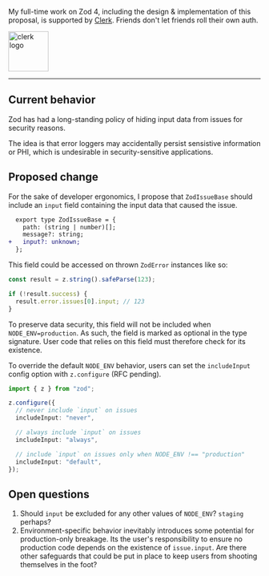 My full-time work on Zod 4, including the design & implementation of this proposal, is supported by [Clerk](https://go.clerk.com/DHliRIG). Friends don't let friends roll their own auth.

<a href="https://go.clerk.com/DHliRIG">
  <img src="https://github.com/colinhacks/zod/assets/3084745/22a4a523-5845-4ac7-b5be-02fbf436409f" alt="clerk logo" height="80" />
</a>

---

## Current behavior

Zod has had a long-standing policy of hiding input data from issues for security reasons.

The idea is that error loggers may accidentally persist sensistive information or PHI, which is undesirable in security-sensitive applications.

## Proposed change

For the sake of developer ergonomics, I propose that `ZodIssueBase` should include an `input` field containing the input data that caused the issue.

```diff
  export type ZodIssueBase = {
    path: (string | number)[];
    message?: string;
+   input?: unknown;
  };
```

This field could be accessed on thrown `ZodError` instances like so:

```ts
const result = z.string().safeParse(123);

if (!result.success) {
  result.error.issues[0].input; // 123
}
```

To preserve data security, this field will not be included when `NODE_ENV=production`. As such, the field is marked as optional in the type signature. User code that relies on this field must therefore check for its existence.

To override the default `NODE_ENV` behavior, users can set the `includeInput` config option with `z.configure` (RFC pending).

```ts
import { z } from "zod";

z.configure({
  // never include `input` on issues
  includeInput: "never",

  // always include `input` on issues
  includeInput: "always",

  // include `input` on issues only when NODE_ENV !== "production"
  includeInput: "default",
});
```

## Open questions

1. Should `input` be excluded for any other values of `NODE_ENV`? `staging` perhaps?
2. Environment-specific behavior inevitably introduces some potential for production-only breakage. Its the user's responsibility to ensure no production code depends on the existence of `issue.input`. Are there other safeguards that could be put in place to keep users from shooting themselves in the foot?
